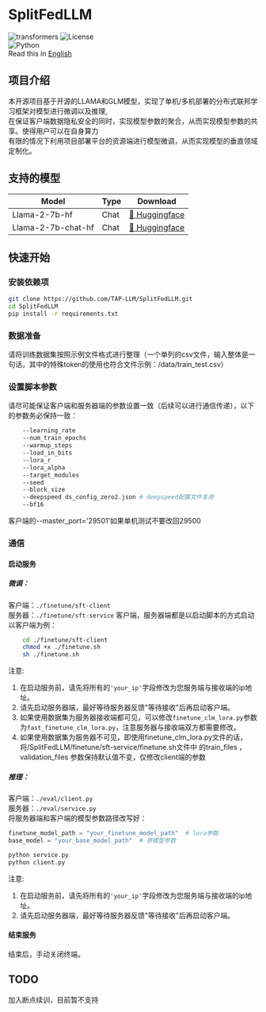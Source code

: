 # SplitFedLLM
![transformers](https://img.shields.io/badge/transformers->=4.38.0-greene)
![License](https://img.shields.io/badge/license-MIT-yellow)  
![Python](https://img.shields.io/badge/Python->=3.10.4-blue)  
 Read this in [English](README_en.md)

## 项目介绍
本开源项目基于开源的LLAMA和GLM模型，实现了单机/多机部署的分布式联邦学习框架对模型进行微调以及推理,  
在保证客户端数据隐私安全的同时，实现模型参数的聚合，从而实现模型参数的共享。使得用户可以在自身算力  
有限的情况下利用项目部署平台的资源端进行模型微调，从而实现模型的垂直领域定制化。

## 支持的模型
| Model            | Type | Download                                                                                                                                |
|------------------|------|-----------------------------------------------------------------------------------------------------------------------------------------|                                                                                                                                                                                         
| Llama-2-7b-hf    | Chat | [🤗 Huggingface](https://huggingface.co/meta-llama/Llama-2-7b-hf)  |
| Llama-2-7b-chat-hf | Chat | [🤗 Huggingface](https://huggingface.co/meta-llama/Llama-2-7b-chat-hf)                                                                                                                                                                                          |

## 快速开始

### 安装依赖项
```bash
git clone https://github.com/TAP-LLM/SplitFedLLM.git
cd SplitFedLLM
pip install -r requirements.txt
```
### 数据准备

请将训练数据集按照示例文件格式进行整理（一个单列的csv文件，输入整体是一句话，其中的特殊token的使用也符合文件示例：/data/train_test.csv）

### 设置脚本参数

请尽可能保证客户端和服务器端的参数设置一致（后续可以进行通信传递），以下的参数务必保持一致：  
```bash
    --learning_rate  
    --num_train_epochs
    --warmup_steps 
    --load_in_bits
    --lora_r 
    --lora_alpha
    --target_modules
    --seed
    --block_size
    --deepspeed ds_config_zero2.json # deepspeed配置文件复用
    --bf16  
```


客户端的--master_port='29501'如果单机测试不要改回29500  


### 通信


#### 启动服务
##### 微调：
客户端：`./finetune/sft-client`  
服务器：`./finetune/sft-service`
客户端，服务器端都是以启动脚本的方式启动  
以客户端为例：
``` bash
    cd ./finetune/sft-client
    chmod +x ./finetune.sh
    sh ./finetune.sh
```
注意:
1. 在启动服务前，请先将所有的`'your_ip'`字段修改为您服务端与接收端的ip地址。
2. 请先启动服务器端，最好等待服务器反馈"等待接收"后再启动客户端。
3. 如果使用数据集为服务器接收端都可见，可以修改`finetune_clm_lora.py`参数为`fast_finetune_clm_lora.py`，注意服务器与接收端双方都需要修改。
4. 如果使用数据集为服务器不可见，即使用finetune_clm_lora.py文件的话，将/SplitFedLLM/finetune/sft-service/finetune.sh文件中 的train_files ，validation_files 参数保持默认值不变，仅修改client端的参数





##### 推理：
客户端：`./eval/client.py`  
服务器：`./eval/service.py`  
将服务器端和客户端的模型参数路径改写好：  
```python
finetune_model_path = "your_finetune_model_path"  # lora参数
base_model = "your_base_model_path"  # 原模型参数
```
```bash
python service.py
python client.py  
```
注意:
1. 在启动服务前，请先将所有的`'your_ip'`字段修改为您服务端与接收端的ip地址。
2. 请先启动服务器端，最好等待服务器反馈"等待接收"后再启动客户端。
#### 结束服务
结束后，手动关闭终端。

## TODO
加入断点续训，目前暂不支持